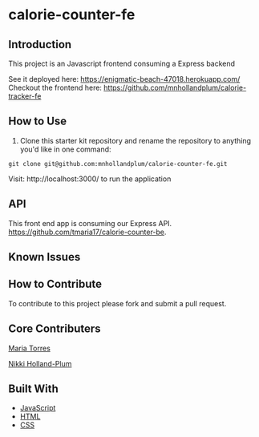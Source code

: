 # calorie-counter-fe

## Introduction
 This project is an Javascript frontend consuming a Express backend 

See it deployed here: https://enigmatic-beach-47018.herokuapp.com/ <br>
Checkout the frontend here: https://github.com/mnhollandplum/calorie-tracker-fe
## How to Use

1. Clone this starter kit repository and rename the repository to anything you'd like in one command:

  ```shell
  git clone git@github.com:mnhollandplum/calorie-counter-fe.git
  ```
  Visit: http://localhost:3000/ to run the application

  ## API

  This front end app is consuming our Express API. https://github.com/tmaria17/calorie-counter-be.


## Known Issues

## How to Contribute
To contribute to this project please fork and submit a pull request.

## Core Contributers
[Maria Torres](https://github.com/tmaria17)

[Nikki Holland-Plum](https://github.com/mnhollandplum)


## Built With

* [JavaScript](https://www.javascript.com/)
* [HTML]()
* [CSS]()
